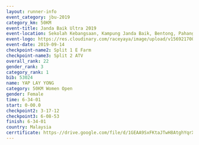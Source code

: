 ```yaml
---
layout: runner-info 
event_category: jbu-2019 
category_km: 50KM 
event-title: Janda Baik Ultra 2019
event-location: Sekolah Kebangsaan, Kampung Janda Baik, Bentong, Pahang, Malaysia 
event-logo: https://res.cloudinary.com/raceyaya/image/upload/v1569217009/logo/janda-baik_vch1pc.jpg 
event-date: 2019-09-14 
checkpoint-name2: Split 1 E Farm 
checkpoint-name3: Split 2 ATV 
overall_rank: 22
gender_rank: 3
category_rank: 1
bib: 53024
name: YAP LAY YONG
category: 50KM Women Open
gender: Female
time: 6-34-01
start: 0-00.0
checkpoint2: 3-17-12
checkpoint3: 6-08-53
finish: 6-34-01
country: Malaysia
cerrtificate: https-//drive.google.com/file/d/1GEAA9SxFKtaJTwH8AtghYqrXt03Esl3l/view?usp=sharing
---
```

